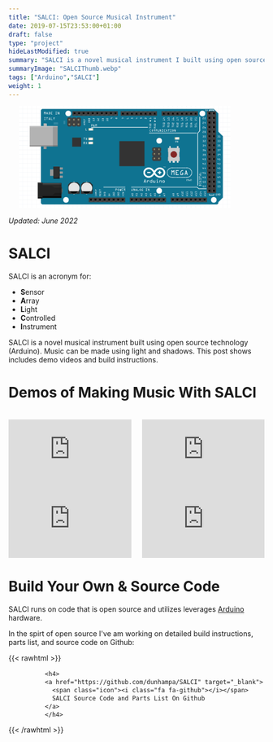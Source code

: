 ```yaml
---
title: "SALCI: Open Source Musical Instrument"
date: 2019-07-15T23:53:00+01:00
draft: false
type: "project"
hideLastModified: true
summary: "SALCI is a novel musical instrument I built using open source technology (Arduino).  Music can be made using light and shadows. This post includes demo videos and build instructions."
summaryImage: "SALCIThumb.webp"
tags: ["Arduino","SALCI"]
weight: 1
---
```



<div class="columns">
    <div class="column is-4"></div>
    <div class="column is-4">
       <img src="arduino_mega.png" alt="Arduino Mega" style="width:90%">
    </div>
<div class="column is-4"></div>
</div>



 *Updated: June 2022*

# SALCI

 SALCI is an acronym for:
 * **S**ensor 
 * **A**rray 
 * **L**ight 
 * **C**ontrolled 
 * **I**nstrument 


 SALCI is a novel musical instrument built using open source technology (Arduino). Music can be made using light and shadows. This post shows includes demo videos and build instructions.

# Demos of Making Music With SALCI

<div>&nbsp</div>

<div class="columns">
<div class="column is-6">
	<div style="position:relative;padding-top:56.25%;">
	  <iframe src="https://www.youtube.com/embed/SY_AKrlO8Dk" frameborder="0" allowfullscreen
	    style="position:absolute;top:0;left:0;width:100%;height:100%;"></iframe>
	</div>
	</div>
<div class="column is-6">
	<div style="position:relative;padding-top:56.25%;">
	  <iframe src="https://www.youtube.com/embed/x3eckIDz-VE" frameborder="0" allowfullscreen
	    style="position:absolute;top:0;left:0;width:100%;height:100%;"></iframe>
	</div>
	</div>

</div>



<div class="columns">
<div class="column is-6">
	<div style="position:relative;padding-top:56.25%;">
	  <iframe src="https://www.youtube.com/embed/LwjbtF24L3s" frameborder="0" allowfullscreen
	    style="position:absolute;top:0;left:0;width:100%;height:100%;"></iframe>
	</div>
	</div>
<div class="column is-6">
	<div style="position:relative;padding-top:56.25%;">
	  <iframe src="https://www.youtube.com/embed/zSLRRfacPqs" frameborder="0" allowfullscreen
	    style="position:absolute;top:0;left:0;width:100%;height:100%;"></iframe>
	</div>
	</div>

</div>

# Build Your Own & Source Code

SALCI runs on code that is open source and utilizes leverages [Arduino](http://arduino.cc) hardware.

In the spirt of open source I've am working on detailed build instructions, parts list, and source code on Github:

{{< rawhtml >}}
            
              <h4>
              <a href="https://github.com/dunhampa/SALCI" target="_blank">
                <span class="icon"><i class="fa fa-github"></i></span>
                SALCI Source Code and Parts List On Github
              </a>
              </h4>
         

{{< /rawhtml >}}
